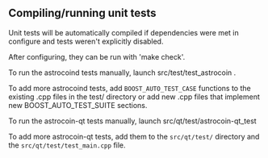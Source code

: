 Compiling/running unit tests
------------------------------------

Unit tests will be automatically compiled if dependencies were met in configure
and tests weren't explicitly disabled.

After configuring, they can be run with 'make check'.

To run the astrocoind tests manually, launch src/test/test_astrocoin .

To add more astrocoind tests, add `BOOST_AUTO_TEST_CASE` functions to the existing
.cpp files in the test/ directory or add new .cpp files that
implement new BOOST_AUTO_TEST_SUITE sections.

To run the astrocoin-qt tests manually, launch src/qt/test/astrocoin-qt_test

To add more astrocoin-qt tests, add them to the `src/qt/test/` directory and
the `src/qt/test/test_main.cpp` file.
